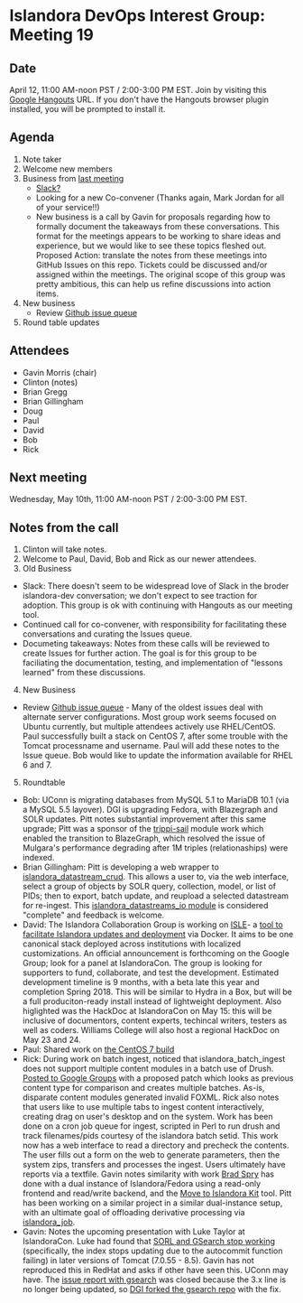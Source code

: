 # Islandora DevOps Interest Group: Meeting 19

## Date

April 12, 11:00 AM-noon PST / 2:00-3:00 PM EST. Join by visiting this [Google Hangouts](https://hangouts.google.com/hangouts/_/commonmediainc.com/islandor-devops) URL. If you don't have the Hangouts browser plugin installed, you will be prompted to install it.

## Agenda

1. Note taker
2. Welcome new members
3. Business from [last meeting](https://github.com/islandora-interest-groups/Islandora-DevOps-Interest-Group/blob/main/meetings/18.md)
   * [Slack?](https://groups.google.com/forum/?hl=en#!topic/islandora/uys8TiwRX1w) 
   * Looking for a new Co-convener (Thanks again, Mark Jordan for all of your service!!)
   * New business is a call by Gavin for proposals regarding how to formally document the takeaways from these conversations. This format for the meetings appears to be working to share ideas and experience, but we would like to see these topics fleshed out. Proposed Action: translate the notes from these meetings into GitHub Issues on this repo. Tickets could be discussed and/or assigned within the meetings. The original scope of this group was pretty ambitious, this can help us refine discussions into action items.
4. New business
   * Review [Github issue queue](https://github.com/islandora-interest-groups/Islandora-DevOps-Interest-Group/issues)
5. Round table updates

## Attendees

* Gavin Morris (chair)
* Clinton (notes)
* Brian Gregg
* Brian Gillingham
* Doug
* Paul
* David
* Bob
* Rick

## Next meeting

Wednesday, May 10th, 11:00 AM-noon PST / 2:00-3:00 PM EST.

## Notes from the call
1. Clinton will take notes.
2. Welcome to Paul, David, Bob and Rick as our newer attendees.
3. Old Business
  * Slack: There doesn't seem to be widespread love of Slack in the broder islandora-dev conversation; we don't expect to see traction for adoption.  This group is ok with continuing with Hangouts as our meeting tool.
  * Continued call for co-convener, with responsibility for facilitating these conversations and curating the Issues queue.
  * Documeting takeaways: Notes from these calls will be reviewed to create Issues for further action.  The goal is for this group to be faciliating the documentation, testing, and implementation of "lessons learned" from these discussions.
4. New Business
  * Review [Github issue queue](https://github.com/islandora-interest-groups/Islandora-DevOps-Interest-Group/issues) - Many of the oldest issues deal with alternate server configurations.  Most group work seems focused on Ubuntu currently, but multiple attendees actively use RHEL/CentOS.  Paul successfully built a stack on CentOS 7, after some trouble with the Tomcat processname and username.  Paul will add these notes to the Issue queue.  Bob would like to update the information available for RHEL 6 and 7.
5. Roundtable
  * Bob: UConn is migrating databases from MySQL 5.1 to MariaDB 10.1 (via a MySQL 5.5 layover).  DGI is upgrading Fedora, with Blazegraph and SOLR updates.  Pitt notes substantial improvement after this same upgrade; Pitt was a sponsor of the [trippi-sail](https://github.com/discoverygarden/trippi-sail) module work which enabled the transition to BlazeGraph, which resolved the issue of Mulgara's performance degrading after 1M triples (relationaships) were indexed.
  * Brian Gillingham: Pitt is developing a web wrapper to [islandora_datastream_crud](https://github.com/mjordan/islandora_datastream_crud).  This allows a user to, via the web interface, select a group of objects by SOLR query, collection, model, or list of PIDs; then to export, batch update, and reupload a selected datastream for re-ingest.  This [islandora_datastreams_io module](https://github.com/ulsdevteam/islandora_datastreams_io) is considered "complete" and feedback is welcome.
  * David: The Islandora Collaboration Group is working on [ISLE](https://docs.google.com/document/d/17tAFxR6_b7sxXkE1teNDQZv0UZ0LLSkX8K05-U6A6nw)- a [tool to facilitate Islandora updates and deployment](https://docs.google.com/document/d/1s_qWkRgHlRAH6SWuXid6dOYzBjcbqU6PV_gZ1sUu2iY) via Docker.  It aims to be one canonical stack deployed across institutions with localized customizations.  An official announcement is forthcoming on the Google Group; look for a panel at IslandoraCon.  The group is looking for supporters to fund, collaborate, and test the development.  Estimated development timeline is 9 months, with a beta late this year and completion Spring 2018.  This will be similar to Hydra in a Box, but will be a full produciton-ready install instead of lightweight deployment.  Also higlighted was the HackDoc at IslandoraCon on May 15: this will be inclusive of documentors, content experts, techincal writers, testers as well as coders.  Williams College will also host a regional HackDoc on May 23 and 24.
  * Paul: Shared work on [the CentOS 7 build](https://github.com/pc37utn/centos7_base_box)
  * Rick: During work on batch ingest, noticed that islandora_batch_ingest does not support multiple content modules in a batch use of Drush.  [Posted to Google Groups](https://groups.google.com/forum/#!topic/islandora-dev/OjEH8HH5ufg) with a proposed patch which looks as previous content type for comparison and creates multiple batches.  As-is, disparate content modules generated invalid FOXML.  Rick also notes that users like to use multiple tabs to ingest content interactively, creating drag on user's desktop and on the system.  Work has been done on a cron job queue for ingest, scripted in Perl to run drush and track filenames/pids courtesy of the islandora batch setid.  This work now has a web interface to read a directory and precheck the contents.  The user fills out a form on the web to generate parameters, then the system zips, transfers and processes the ingest.  Users ultimately have reports via a textfile.  Gavin notes similarity with work [Brad Spry](https://github.com/bradspry) has done with a dual instance of Islandora/Fedora using a read-only frontend and read/write backend, and the [Move to Islandora Kit](https://github.com/MarcusBarnes/mik) tool.  Pitt has been working on a similar project in a similar dual-instance setup, with an ultimate goal of offloading derivative processing via [islandora_job](https://github.com/discoverygarden/islandora_job).
  * Gavin: Notes the upcoming presentation with Luke Taylor at IslandoraCon.  Luke had found that [SORL and GSearch stop working](https://github.com/Islandora-Labs/islandora_vagrant_base_box/issues/28) (specifically, the index stops updating due to the autocommit function failing) in later versions of Tomcat (7.0.55 - 8.5).  Gavin has not reproduced this in RedHat and asks if other have seen this.  UConn may have.  The [issue report with gsearch](https://github.com/fcrepo3/gsearch/pull/4) was closed because the 3.x line is no longer being updated, so [DGI forked the gsearch repo](https://github.com/discoverygarden/gsearch) with the fix.
  
